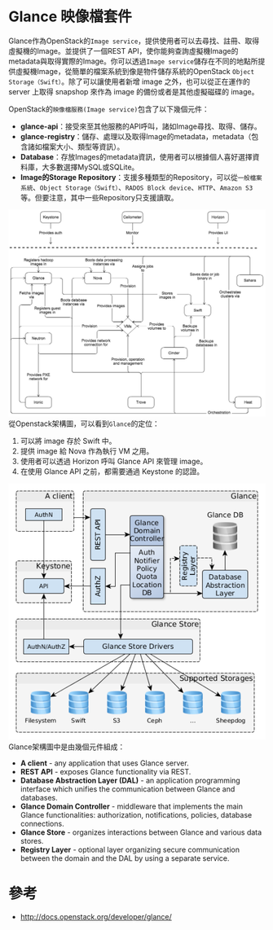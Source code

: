 # Glance 映像檔套件
Glance作為OpenStack的```Image service```，提供使用者可以去尋找、註冊、取得虛擬機的Image。並提供了一個REST API，使你能夠查詢虛擬機Image的metadata與取得實際的Image。你可以透過```Image service```儲存在不同的地點所提供虛擬機Image，從簡單的檔案系統到像是物件儲存系統的OpenStack ```Object Storage（Swift）```。除了可以讓使用者新增 image 之外，也可以從正在運作的 server 上取得 snapshop 來作為 image 的備份或者是其他虛擬磁碟的 image。



OpenStack的```映像檔服務(Image service)```包含了以下幾個元件：
* **glance-api**：接受來至其他服務的API呼叫，諸如Image尋找、取得、儲存。
* **glance-registry**：儲存、處理以及取得Image的metadata，metadata（包含諸如檔案大小、類型等資訊）。
* **Database**：存放Images的metadata資訊，使用者可以根據個人喜好選擇資料庫，大多數選擇MySQL或SQLite。
* **Image的Storage Repository**：支援多種類型的Repository，可以從```一般檔案系統```、```Object Storage（Swift）```、```RADOS Block device```、```HTTP```、```Amazon S3```等。但要注意，其中一些Repository只支援讀取。

![OpenStack](images/openstack_kilo_conceptual_arch.png)
從Openstack架構圖，可以看到```Glance```的定位：

1. 可以將 image 存於 Swift 中。
2. 提供 image 給 Nova 作為執行 VM 之用。
3. 使用者可以透過 Horizon 呼叫 Glance API 來管理 image。
4. 在使用 Glance API 之前，都需要通過 Keystone 的認證。

![架構圖](images/glance_architecture.png)
Glance架構圖中是由幾個元件組成：

* **A client** - any application that uses Glance server.
* **REST API** - exposes Glance functionality via REST.
* **Database Abstraction Layer (DAL)** - an application programming interface which unifies the communication between Glance and databases.
* **Glance Domain Controller** - middleware that implements the main Glance functionalities: authorization, notifications, policies, database connections.
* **Glance Store** - organizes interactions between Glance and various data stores.
* **Registry Layer** - optional layer organizing secure communication between the domain and the DAL by using a separate service.


# 參考
* http://docs.openstack.org/developer/glance/
